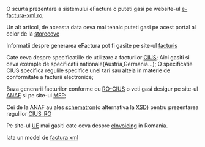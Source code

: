 O scurta prezentare a sistemului eFactura o puteti gasi pe website-ul [e-factura-xml.ro](https://www.e-factura-xml.ro/);

Un alt articol, de aceasta data ceva mai tehnic puteti gasi pe acest portal al celor de la [storecove](https://www.storecove.com/blog/en/creating-your-own-ubl-invoice/?unbounce_brid=1716810954_6341546_59badda9e9ec63bce33b0a5dd7f4cad5)

Informatii despre generarea eFactura pot fi gasite pe site-ul [facturis](https://facturis-online.ro/e-factura/cum-sa-emiteti-singur-facturi-electronice-in-sistemul-anaf-ro-e-factura.html)

Cate ceva despre specificatille de utilizare a facturilor [CIUS](https://github.com/CenPC434/cius-extension-xml/tree/master); Aici gasiti si ceva exemple de specificatii nationale(Austria,Germania...); O specificatie CIUS specifica regulile specifice unei tari sau alteia in materie de conformitate a facturii electronice;

Baza generarii facturilor conforme cu [RO-CIUS](https://mfinante.gov.ro/documents/35673/1120722/ordin1366_MO10658112021.pdf) o veti gasi desigur pe site-ul [ANAF](https://mfinante.gov.ro/web/efactura/informatii-tehnice) si pe site-ul [MFP](https://mfinante.gov.ro/web/efactura); 

Cei de la ANAF au ales [schematron](https://hotfox.ro/forum/viewtopic.php?t=94&start=10)(o alternativa la [XSD](https://www.w3schools.com/xml/schema_intro.asp)) pentru prezentarea regulilor [CIUS_RO](https://mfinante.gov.ro/documents/35673/1120722/ordin1366_MO10658112021.pdf)

Pe site-ul [UE](https://www.vatupdate.com/2023/12/17/guide-on-the-use-of-the-national-electronic-invoicing-system-ro-e-invoice-english-translation/) mai gasiti cate ceva despre [eInvoicing](https://ec.europa.eu/digital-building-blocks/sites/display/DIGITAL/eInvoicing+in+Romania) in Romania.

Iata un model de [factura xml](https://ro-efactura.ro/wp-content/uploads/2023/11/Model-factura-XML-NrReg-001.xml)
